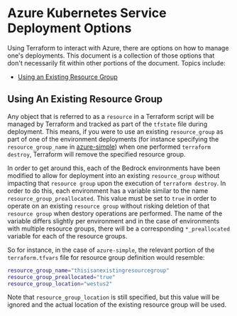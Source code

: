 # Azure Kubernetes Service Deployment Options

Using Terraform to interact with Azure, there are options on how to manage one's deployments.  This document is a collection of those options that don't necessarily fit within other portions of the document.  Topics include:

- [Using an Existing Resource Group](#using-an-existing-resource-group)

## Using An Existing Resource Group

Any object that is referred to as a `resource` in a Terraform script will be managed by Terraform and tracked as part of the `tfstate` file during deployment.  This means, if you were to use an existing `resource_group` as part of one of the environment deployments (for instance specifying the `resource_group_name` in [azure-simple](../environments/azure-simple/)) when one performed `terraform destroy`, Terraform will remove the specified resource group.

In order to get around this, each of the Bedrock environments have been modified to allow for deployment into an existing `resource_group` without impacting that `resource group` upon the execution of `terraform destroy`.  In order to do this, each environment has a variable similar to the name `resource_group_preallocated`.  This value must be set to `true` in order to operate on an existing `resource group` without risking deletion of that `resource group` when destory operations are performed.  The name of the variable differs slightly per environment and in the case of environments with multiple resource groups, there will be a corresponding `*_preallocated` variable for each of the resource groups.

So for instance, in the case of `azure-simple`, the relevant portion of the `terraform.tfvars` file for resource group definition would resemble:

```bash
resource_group_name="thisisanexistingresourcegroup"
resource_group_preallocated="true"
resource_group_location="westus2"
```

Note that `resource_group_location` is still specified, but this value will be ignored and the actual location of the existing resource group will be used.
